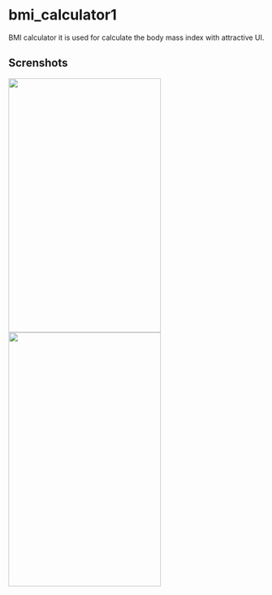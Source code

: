 # bmi_calculator1
 
BMI calculator it is used for calculate the body mass index with attractive UI.

## Screnshots



<img src="https://user-images.githubusercontent.com/52590889/93863518-35486700-fce1-11ea-92b2-b80ea8a2a7c6.png" width="300" height="500"/>


<img src="https://user-images.githubusercontent.com/52590889/93863452-22ce2d80-fce1-11ea-99b3-fb9bdb21744c.png" width="300" height="500"/>


  
